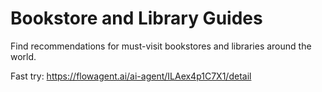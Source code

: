# Bookstore and Library Guides

Find recommendations for must-visit bookstores and libraries around the world.


Fast try: https://flowagent.ai/ai-agent/ILAex4p1C7X1/detail
